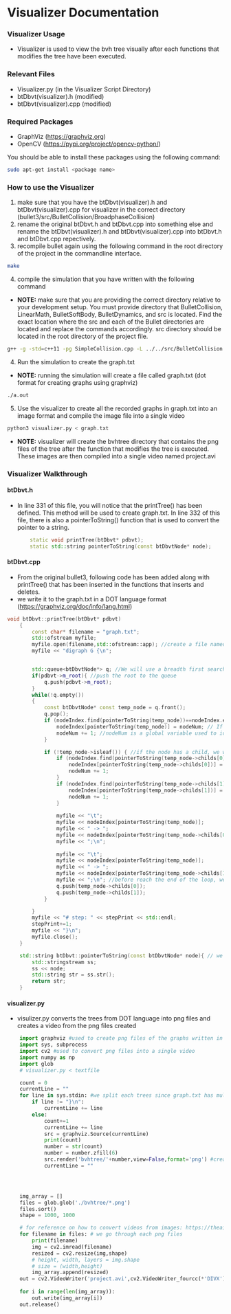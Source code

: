 # Visualizer Documentation

### Visualizer Usage
- Visualizer is used to view the bvh tree visually after each functions that modifies the tree have been executed.

### Relevant Files

- Visualizer.py (in the Visualizer Script Directory)
- btDbvt(visualizer).h (modified)
- btDbvt(visualizer).cpp (modified)

### Required Packages

- GraphViz (https://graphviz.org)
- OpenCV (https://pypi.org/project/opencv-python/)

You should be able to install these packages using the following command:
```bash
sudo apt-get install <package name>
```

### How to use the Visualizer

1. make sure that you have the btDbvt(visualizer).h and btDbvt(visualizer).cpp for visualizer in the correct directory (bullet3/src/BulletCollision/BroadphaseCollision)
2. rename the original btDbvt.h and btDbvt.cpp into something else and rename the btDbvt(visualizer).h and btDbvt(visualizer).cpp into btDbvt.h and btDbvt.cpp repectively.
3. recompile bullet again using the following command in the root directory of the project in the commandline interface.
``` bash
make
```
4. compile the simulation that you have written with the following command


- **NOTE:**
make sure that you are providing the correct directory relative to your development setup. You must provide directory that BulletCollision, LinearMath, BulletSoftBody, BulletDynamics, and src is located. Find the exact location where the src and each of the Bullet directories are located and replace the commands accordingly. src directory should be located in the root directory of the project file.


```bash
g++ -g -std=c++11 -pg SimpleCollision.cpp -L ../../src/BulletCollision -L ../../src/LinearMath -L../../src/BulletSoftBody -L ../../src/BulletDynamics -lBulletDynamics -lBulletSoftBody -lBulletCollision -lLinearMath -I ../../src -o a.out
```
4. Run the simulation to create the graph.txt


- **NOTE:**
running the simulation will create a file called graph.txt (dot format for creating graphs using graphviz)

```bash
./a.out
```

5. Use the visualizer to create all the recorded graphs in graph.txt into an image format and compile the image file into a single video

```bash
python3 visualizer.py < graph.txt
```

- **NOTE:**
visualizer will create the bvhtree directory that contains the png files of the tree after the function that modifies the tree is executed. These images are then compiled into a single video named project.avi




### Visualizer Walkthrough

#### btDbvt.h

- In line 331 of this file, you will notice that the printTree() has been defined. This method will be used to create graph.txt. In line 332 of this file, there is also a pointerToString() function that is used to convert the pointer to a string.
    ``` cpp
        static void printTree(btDbvt* pdbvt);
        static std::string pointerToString(const btDbvtNode* node);
    ```

#### btDbvt.cpp

- From the original bullet3, following code has been added along with printTree() that has been inserted in the functions that inserts and deletes.
- we write it to the graph.txt in a DOT language format (https://graphviz.org/doc/info/lang.html) 

``` cpp
void btDbvt::printTree(btDbvt* pdbvt)
    {
        const char* filename = "graph.txt";
        std::ofstream myfile;
        myfile.open(filename,std::ofstream::app); //create a file named graph.txt and open it.
        myfile << "digraph G {\n";


        std::queue<btDbvtNode*> q; //We will use a breadth first search to iterate through the tree
        if(pdbvt->m_root){ //push the root to the queue
            q.push(pdbvt->m_root);
        }
        while(!q.empty())
        {
            const btDbvtNode* const temp_node = q.front();
            q.pop();
            if (nodeIndex.find(pointerToString(temp_node))==nodeIndex.end()){ //we try to search through the nodeIndex hashmap to see if that node has already been indexed.
                nodeIndex[pointerToString(temp_node)] = nodeNum; // If it does not exist in the nodeIndex, we insert the pointer and it's identifier into the hashmap
                nodeNum += 1; //nodeNum is a global variable used to identify each node.
            }

            if (!temp_node->isleaf()) { //if the node has a child, we will need to add the children to the queue
                if (nodeIndex.find(pointerToString(temp_node->childs[0]))==nodeIndex.end()){
                    nodeIndex[pointerToString(temp_node->childs[0])] = nodeNum;
                    nodeNum += 1;
                }
                if (nodeIndex.find(pointerToString(temp_node->childs[1]))==nodeIndex.end()){
                    nodeIndex[pointerToString(temp_node->childs[1])] = nodeNum;
                    nodeNum += 1;
                }
                
                myfile << "\t";
                myfile << nodeIndex[pointerToString(temp_node)];
                myfile << " -> ";
                myfile << nodeIndex[pointerToString(temp_node->childs[0])];
                myfile << ";\n";
                
                myfile << "\t";
                myfile << nodeIndex[pointerToString(temp_node)];
                myfile << " -> ";
                myfile << nodeIndex[pointerToString(temp_node->childs[1])];
                myfile << ";\n"; //before reach the end of the loop, we want to write these nodes to the graph.txt file and connect them with the parent.
                q.push(temp_node->childs[0]);
                q.push(temp_node->childs[1]);
            }

        }
        myfile << "# step: " << stepPrint << std::endl;
        stepPrint+=1;
        myfile << "}\n";
        myfile.close();
    }

    std::string btDbvt::pointerToString(const btDbvtNode* node){ // we are using the pointer to identify each unique node. This methods converts the pointer to a string.
        std::stringstream ss;
        ss << node;
        std::string str = ss.str();
        return str;
    }
```

####  visualizer.py
- visulizer.py converts the trees from DOT language into png files and creates a video from the png files created
```py
    import graphviz #used to create png files of the graphs written in DOT language
    import sys, subprocess
    import cv2 #used to convert png files into a single video
    import numpy as np
    import glob
    # visualizer.py < textfile

    count = 0
    currentLine = ""
    for line in sys.stdin: #we split each trees since graph.txt has multiple trees that are recorded.
        if line != "}\n":
            currentLine += line
        else:
            count+=1
            currentLine += line
            src = graphviz.Source(currentLine)
            print(count)
            number = str(count)
            number = number.zfill(6)
            src.render('bvhtree/'+number,view=False,format='png') #create trees into png files using graphviz.
            currentLine = ""




    img_array = []
    files = glob.glob('./bvhtree/*.png')
    files.sort()
    shape = 1000, 1000

    # for reference on how to convert videos from images: https://theailearner.com/2018/10/15/creating-video-from-images-using-opencv-python/
    for filename in files: # we go through each png files
        print(filename)
        img = cv2.imread(filename)
        resized = cv2.resize(img,shape)
        # height, width, layers = img.shape
        # size = (width,height)
        img_array.append(resized)
    out = cv2.VideoWriter('project.avi',cv2.VideoWriter_fourcc(*'DIVX'), 0.8, shape) #we compile those images into video using opencv
    
    for i in range(len(img_array)):
        out.write(img_array[i])
    out.release()
```



